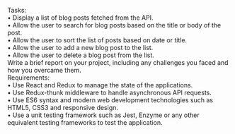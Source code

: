 Tasks:<br />
•	Display a list of blog posts fetched from the API.<br />
•	Allow the user to search for blog posts based on the title or body of the post.<br />
•	Allow the user to sort the list of posts based on date or title.<br />
•	Allow the user to add a new blog post to the list.<br />
•	Allow the user to delete a blog post from the list.<br />
Write a brief report on your project, including any challenges you faced and how you overcame them. <br />
Requirements:<br />
•	Use React and Redux to manage the state of the applications.<br />
•	 Use Redux-thunk middleware to handle asynchronous API requests.<br />
•	Use ES6 syntax and modern web development technologies such as HTML5, CSS3 and responsive design.<br />
•	Use a unit testing framework such as Jest, Enzyme or any other equivalent testing frameworks to test the application.<br />
